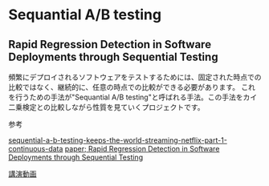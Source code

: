 # Sequantial A/B testing 

## Rapid Regression Detection in Software Deployments through Sequential Testing

頻繁にデプロイされるソフトウェアをテストするためには、固定された時点での比較ではなく、継続的に、任意の時点での比較ができる必要があります。 これを行うための手法が"Sequantial A/B testing"と呼ばれる手法。この手法をカイ二乗検定との比較しながら性質を見ていくプロジェクトです。

参考

[sequential-a-b-testing-keeps-the-world-streaming-netflix-part-1-continuous-data](https://netflixtechblog.com/sequential-a-b-testing-keeps-the-world-streaming-netflix-part-1-continuous-data-cba6c7ed49df)
[paper; Rapid Regression Detection in Software Deployments through Sequential Testing](https://arxiv.org/pdf/2205.14762)

[講演動画](https://www.youtube.com/watch?v=n9tY58R4BlE)

